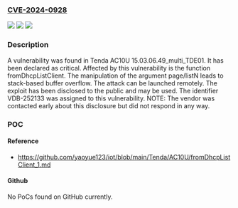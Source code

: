 ### [CVE-2024-0928](https://cve.mitre.org/cgi-bin/cvename.cgi?name=CVE-2024-0928)
![](https://img.shields.io/static/v1?label=Product&message=AC10U&color=blue)
![](https://img.shields.io/static/v1?label=Version&message=%3D%2015.03.06.49_multi_TDE01%20&color=brighgreen)
![](https://img.shields.io/static/v1?label=Vulnerability&message=CWE-121%20Stack-based%20Buffer%20Overflow&color=brighgreen)

### Description

A vulnerability was found in Tenda AC10U 15.03.06.49_multi_TDE01. It has been declared as critical. Affected by this vulnerability is the function fromDhcpListClient. The manipulation of the argument page/listN leads to stack-based buffer overflow. The attack can be launched remotely. The exploit has been disclosed to the public and may be used. The identifier VDB-252133 was assigned to this vulnerability. NOTE: The vendor was contacted early about this disclosure but did not respond in any way.

### POC

#### Reference
- https://github.com/yaoyue123/iot/blob/main/Tenda/AC10U/fromDhcpListClient_1.md

#### Github
No PoCs found on GitHub currently.

